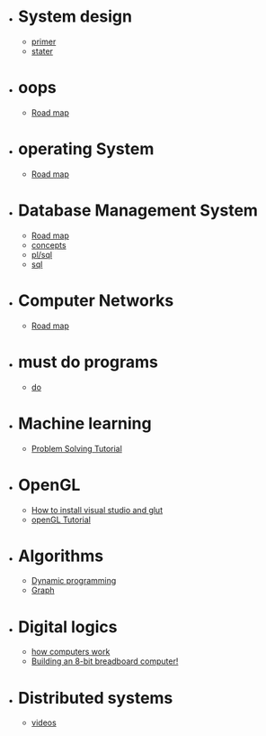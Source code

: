* # System design #
  * [primer](https://github.com/donnemartin/system-design-primer)
  * [stater](https://www.youtube.com/watch?v=xpDnVSmNFX0&list=PLMCXHnjXnTnvo6alSjVkgxV-VH6EPyvoX&index=1)
* # oops #
  * [Road map](https://whimsical.com/object-oriented-programming-cheatsheet-by-love-babbar-YbSgLatbWQ4R5paV7EgqFw)
* # operating System #
  * [Road map](https://whimsical.com/operating-system-cheatsheet-by-love-babbar-S9tuWBCSQfzoBRF5EDNinQ)
* # Database Management System #
  * [Road map](https://whimsical.com/dbms-roadmap-by-love-babbar-FmUi8ffVop33t3MmpVxPCo)
  * [concepts](https://www.youtube.com/watch?v=7GVFYt6_ZFM&list=PL08903FB7ACA1C2FB)
  * [pl/sql](https://www.youtube.com/playlist?list=PLVlQHNRLflP-B-e7daJkgKPS_vmya5mY6)
  * [sql](https://www.youtube.com/playlist?list=PLVlQHNRLflP8tgE_tO3Ok9JwzKrTHNxDS)
* # Computer Networks #
  * [Road map](https://whimsical.com/networking-cheatsheet-by-love-babbar-FcLExFDezehhfsbDPfZDBv)
* # must do programs #
  * [do](https://www.geeksforgeeks.org/must-do-coding-questions-for-companies-like-amazon-microsoft-adobe/)
* # Machine learning #
  * [Problem Solving Tutorial](https://www.youtube.com/watch?v=O6vwN74aSGY&list=PL4gu8xQu0_5JBO1FKRO5p20wc8DprlOgn)
* # OpenGL #
  * [How to install visual studio and glut](https://youtu.be/XOtY4yzitdk)
   * [openGL Tutorial](https://www.youtube.com/watch?v=3aJ8OR1C6pk&list=PLWzp0Bbyy_3jy34HlDrEWlcG3rF99gkvk)
* # Algorithms #
  * [Dynamic programming](https://www.youtube.com/watch?v=oBt53YbR9Kk&t=5s&ab_channel=freeCodeCamp.org)
  * [Graph](https://www.youtube.com/watch?v=tWVWeAqZ0WU&t=10s&ab_channel=freeCodeCamp.org)
* # Digital logics #
  * [how computers work](https://www.youtube.com/watch?v=QZwneRb-zqA&ab_channel=SebastianLague)
  * [Building an 8-bit breadboard computer!](https://www.youtube.com/watch?v=HyznrdDSSGM&list=PLowKtXNTBypGqImE405J2565dvjafglHU&ab_channel=BenEater)
* # Distributed systems #
  * [videos](https://www.youtube.com/playlist?list=PLNPUF5QyWU8PydLG2cIJrCvnn5I_exhYx)  

